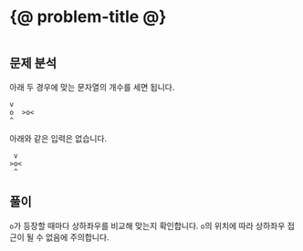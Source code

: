 # {@ problem-title @}

~~~problem-info-table
~~~

## 문제 분석

아래 두 경우에 맞는 문자열의 개수를 세면 됩니다.

```text
v
o  >o<
^
```

아래와 같은 입력은 없습니다.

```text
 v
>o<
 ^
```

## 풀이

`o`가 등장할 때마다 상하좌우를 비교해 맞는지 확인합니다.
`o`의 위치에 따라 상하좌우 접근이 될 수 없음에 주의합니다.
